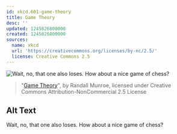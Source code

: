 ```yaml
---
id: xkcd.601-game-theory
title: Game Theory
desc: ''
updated: 1245826800000
created: 1245826800000
sources:
  name: xkcd
  url: 'https://creativecommons.org/licenses/by-nc/2.5/'
  license: Creative Commons 2.5
---
```

![Wait, no, that one also loses. How about a nice game of chess?](https://imgs.xkcd.com/comics/game_theory.png)
> "[Game Theory](https://xkcd.com/601/)", by Randall Munroe, licensed under Creative Commons Attribution-NonCommercial 2.5 License

## Alt Text
Wait, no, that one also loses. How about a nice game of chess?
